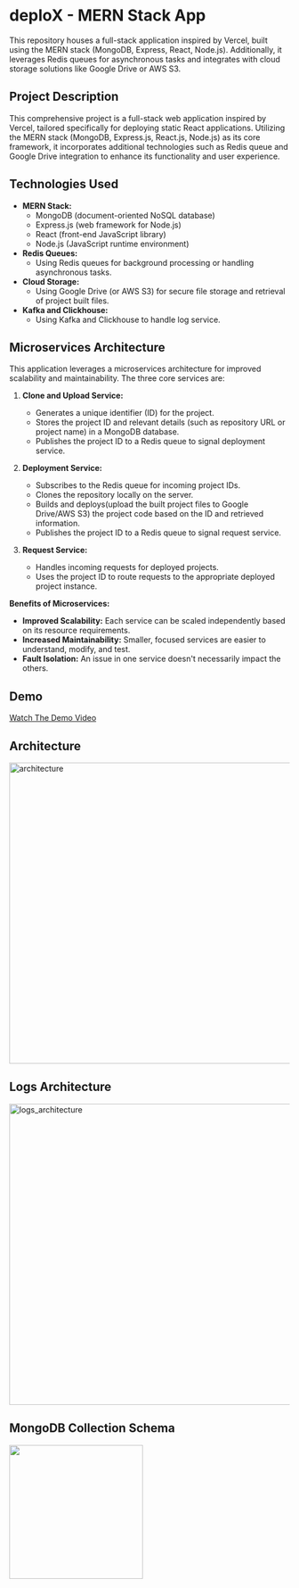 # deploX - MERN Stack App

This repository houses a full-stack application inspired by Vercel, built using the MERN stack (MongoDB, Express, React, Node.js). Additionally, it leverages Redis queues for asynchronous tasks and integrates with cloud storage solutions like Google Drive or AWS S3.

## Project Description

This comprehensive project is a full-stack web application inspired by Vercel, tailored specifically for deploying static React applications. Utilizing the MERN stack (MongoDB, Express.js, React.js, Node.js) as its core framework, it incorporates additional technologies such as Redis queue and Google Drive integration to enhance its functionality and user experience.

## Technologies Used

* **MERN Stack:**
    * MongoDB (document-oriented NoSQL database)
    * Express.js (web framework for Node.js)
    * React (front-end JavaScript library)
    * Node.js (JavaScript runtime environment)
* **Redis Queues:**
    * Using Redis queues for background processing or handling asynchronous tasks.
* **Cloud Storage:**
    * Using Google Drive (or AWS S3) for secure file storage and retrieval of project built files.
* **Kafka and Clickhouse:**
    * Using Kafka and Clickhouse to handle log service.

## Microservices Architecture

This application leverages a microservices architecture for improved scalability and maintainability. The three core services are:

1. **Clone and Upload Service:**

   * Generates a unique identifier (ID) for the project.
   * Stores the project ID and relevant details (such as repository URL or project name) in a MongoDB database.
   * Publishes the project ID to a Redis queue to signal deployment service.

2. **Deployment Service:**

   * Subscribes to the Redis queue for incoming project IDs.
   * Clones the repository locally on the server.
   * Builds and deploys(upload the built project files to Google Drive/AWS S3) the project code based on the ID and retrieved information.
   * Publishes the project ID to a Redis queue to signal request service.

3. **Request Service:**

   * Handles incoming requests for deployed projects.
   * Uses the project ID to route requests to the appropriate deployed project instance.

**Benefits of Microservices:**

* **Improved Scalability:** Each service can be scaled independently based on its resource requirements.
* **Increased Maintainability:** Smaller, focused services are easier to understand, modify, and test.
* **Fault Isolation:** An issue in one service doesn't necessarily impact the others.

## Demo
[Watch The Demo Video](https://drive.google.com/file/d/12UrqVPUaw_grA4nTe2v4R-Xlt9aeHHXg/view?usp=sharing)

## Architecture
<img src="https://github.com/rutujp78/vercel_clone/assets/76244494/bf2e74b0-089c-4d6d-9732-0fc1e68d0d93" alt="architecture" width="540" />

## Logs Architecture
<img src="https://github.com/rutujp78/vercel_clone/assets/76244494/5b309f65-acb2-4119-8e16-e06c613baf7f" alt="logs_architecture" width="540" />

## MongoDB Collection Schema
<img src="https://github.com/rutujp78/vercel_clone/assets/76244494/d702d18d-2f03-4dcc-9be5-79f6815e6dad" width="240" />

